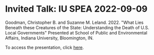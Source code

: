 # Invited Talk: IU SPEA 2022-09-09

Goodman, Christopher B. and Suzanne M. Leland. 2022. "What Lies Beneath these Creatures of the State: Understanding the Death of U.S. Local Governments" Presented at School of Public and Environmental Affairs, Indiana University, Bloomington, IN.

To access the presentation, click [here](https://www.cgoodman.com/IU-2022-09-09/goodman-iu-2020-09-09.html).